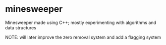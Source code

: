 # minesweeper

Minesweeper made using C++; mostly experimenting with algorithms and data structures

NOTE: will later improve the zero removal system and add a flagging system
